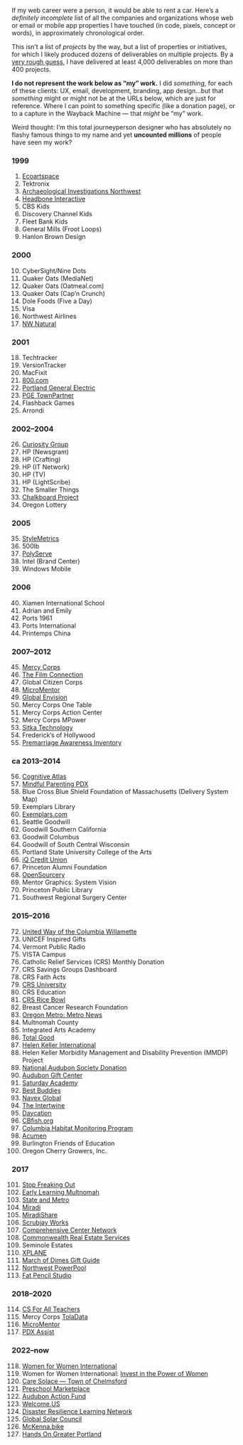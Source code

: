 If my web career were a person, it would be able to rent a car. Here’s a *definitely incomplete* list of all the companies and organizations whose web or email or mobile app properties I have touched (in code, pixels, concept or words), in approximately chronological order. 

This isn’t a list of *projects* by the way, but a list of properties or initiatives, for which I likely produced dozens of deliverables on multiple projects. By a [very rough guess](https://axoplasm.com/web-log/seven-year-report/), I have delivered at least 4,000 deliverables on more than 400 projects.

__I do not represent the work below as “my” work.__ I did *something*, for each of these clients: UX, email, development, branding, app design...but that *something* might or might not be at the URLs below, which are just for reference. Where I can point to something specific (like a donation page), or to a capture in the Wayback Machine — that *might* be “my” work.

Weird thought: I’m this total journeyperson designer who has absolutely no flashy famous things to my name and yet __uncounted millions__ of people have seen my work?


### 1999

1. [Ecoartspace](https://web.archive.org/web/20020327235236/http://www.ecoartspace.org/)
2. Tektronix
3. [Archaeological Investigations Northwest](https://web.archive.org/web/19991230124111/http://www.ainw.com/)
4. [Headbone Interactive](https://web.archive.org/web/20000301003311/http://www.headbone.com/)
5. CBS Kids
6. Discovery Channel Kids
7. Fleet Bank Kids
8. General Mills (Froot Loops)
9. Hanlon Brown Design


### 2000

10. CyberSight/Nine Dots
11. Quaker Oats (MediaNet)
12. Quaker Oats (Oatmeal.com)
13. Quaker Oats (Cap’n Crunch)
14. Dole Foods (Five a Day)
15. Visa
16. Northwest Airlines
17. [NW Natural](https://web.archive.org/web/20020802001016/http://www.nwnatural.com/home/home.asp)


### 2001

18. Techtracker
19. VersionTracker
20. MacFixit
21. [800.com](https://web.archive.org/web/20011201072334/http://www.800.com/)
22. [Portland General Electric](https://web.archive.org/web/20020120142310/http://portlandgeneral.com/)
23. [PGE TownPartner](https://web.archive.org/web/20020326174000/http://townpartner.com/)
24. Flashback Games
25. Arrondi


### 2002–2004

26. [Curiosity Group](https://web.archive.org/web/20040604110612/http://curiositygroup.com/)
27. HP (Newsgram)
28. HP (Crafting)
29. HP (IT Network)
30. HP (TV)
31. HP (LightScribe)
32. The Smaller Things
33. [Chalkboard Project](https://web.archive.org/web/20050208103334/http://www.chalkboardproject.org/)
34. Oregon Lottery


### 2005

35. [StyleMetrics](https://web.archive.org/web/20081006220735/http://www.stylemetrics.com:80/)
36. 500lb
37. [PolyServe](https://web.archive.org/web/20051130013315/http://www.polyserve.com/)
38. Intel (Brand Center)
39. Windows Mobile


### 2006

40. Xiamen International School
41. Adrian and Emily
42. Ports 1961
43. Ports International
44. Printemps China


### 2007–2012

45. [Mercy Corps](https://web.archive.org/web/20130406205755/http://www.mercycorps.org/)
46. [The Film Connection](https://web.archive.org/web/20080724150510/http://www.thefilmconnection.org/)
47. Global Citizen Corps
48. [MicroMentor](https://micromentor.org)
49. [Global Envision](https://web.archive.org/web/20110724022708/http://www.globalenvision.org/)
50. Mercy Corps One Table
51. Mercy Corps Action Center
52. Mercy Corps MPower
53. [Sitka Technology](https://web.archive.org/web/20181023044922/http://sitkatech.com/)
54. Frederick’s of Hollywood
55. [Premarriage Awareness Inventory](https://web.archive.org/web/20110128113406/http://premarriageawareness.com/)


### ca 2013–2014

56. [Cognitive Atlas](https://cognitiveatlas.org)
57. [Mindful Parenting PDX](https://web.archive.org/web/20230203103444/https://mindfulparentingpdx.org/)
58. Blue Cross Blue Shield Foundation of Massachusetts (Delivery System Map)
59. Exemplars Library
60. [Exemplars.com](https://exemplars.com)
61. Seattle Goodwill
62. Goodwill Southern California
63. Goodwill Columbus
64. Goodwill of South Central Wisconsin
65. Portland State University College of the Arts
66. [iQ Credit Union](https://web.archive.org/web/20150209023348/http://www.iqcu.com/)
67. Princeton Alumni Foundation
68. [OpenSourcery](https://web.archive.org/web/20140220115655/http://www.opensourcery.com/)
69. Mentor Graphics: System Vision
70. Princeton Public Library
71. Southwest Regional Surgery Center


### 2015–2016

72. [United Way of the Columbia Willamette](https://www.unitedway-pdx.org)
73. UNICEF Inspired Gifts
74. Vermont Public Radio
75. VISTA Campus
76. Catholic Relief Services (CRS) Monthly Donation
77. CRS Savings Groups Dashboard
78. CRS Faith Acts
79. [CRS University](https://university.crs.org)
80. CRS Education
81. [CRS Rice Bowl](https://www.crsricebowl.org)
82. Breast Cancer Research Foundation
83. [Oregon Metro: Metro News](https://www.oregonmetro.gov/news)
84. Multnomah County
85. Integrated Arts Academy
86. [Total Good](https://totalgood.org)
87. [Helen Keller International](https://web.archive.org/web/20180807084624/http://hki.org/)
88. Helen Keller Morbidity Management and Disability Prevention (MMDP) Project
89. [National Audubon Society Donation](https://act.audubon.org/a/donate-ap)
90. [Audubon Gift Center](https://gifts.audubon.org)
91. [Saturday Academy](https://www.saturdayacademy.org)
92. [Best Buddies](https://www.bestbuddies.org/donate/)
93. [Navex Global](https://www.navexglobal.com)
94. [The Intertwine](https://www.theintertwine.org)
95. [Daycation](https://www.theintertwine.org/projects/daycation-mobile-app)
96. [CBfish.org](https://web.archive.org/web/20170711134249/https://www.cbfish.org/)
97. [Columbia Habitat Monitoring Program](https://www.champmonitoring.org)
98. [Acumen](https://acumen.org)
99. Burlington Friends of Education
100. Oregon Cherry Growers, Inc.


### 2017

101. [Stop Freaking Out](https://stopfreakingout.org)
102. [Early Learning Multnomah](https://www.earlylearningmultnomah.org)
103. [State and Metro](https://web.archive.org/web/20171116082543/http://www.stateandmetro.com/)
104. [Miradi](https://www.miradi.org)
105. [MiradiShare](https://www.miradishare.org/ux/home)
106. [Scrubjay Works](https://scrubjay.works)
107. [Comprehensive Center Network](https://compcenternetwork.org)
108. [Commonwealth Real Estate Services](https://cwres.com)
109. Seminole Estates
110. [XPLANE](https://xplane.com)
111. [March of Dimes Gift Guide](https://gifts.marchofdimes.org)
112. [Northwest PowerPool](https://www.nwpp.org)
113. [Fat Pencil Studio](//fatpencilstudio.com/)


### 2018–2020

114. [CS For All Teachers](//www.csforallteachers.org)
115. Mercy Corps [TolaData](//tola-activity.mercycorps.org)
116. [MicroMentor](//www.micromentor.org)
117. [PDX Assist](https://web.archive.org/web/20210620222716/https://pdxassist.com/)


### 2022–now

118. [Women for Women International](//www.womenforwomen.org)
119. Women for Women International: [Invest in the Power of Women](http://www.womenforwomen.org/powerofwomen/)
120. [Care Solace — Town of Chelmsford](https://caresolace.com/site/chelmsford-ma)
121. [Preschool Marketplace](https://www.preschoolmarketplace.org)
122. [Audubon Action Fund](https://act.audubonactionfund.org/a/donate)
123. [Welcome.US](https://engage.welcome.us/a/donate)
124. [Disaster Resilience Learning Network](//drln.org)
125. [Global Solar Council](//globalsolarcouncil.org)
126. [McKenna.bike](//mckenna.bike)
127. [Hands On Greater Portland](//www.handsonportland.org)


